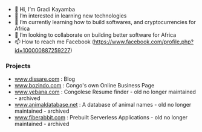 - 👋 Hi, I’m Gradi Kayamba
- 👀 I’m interested in learning new technologies 
- 🌱 I’m currently learning how to build softwares, and cryptocurrencies for Africa
- 💞️ I’m looking to collaborate on building better software for Africa
- 📫 How to reach me Facebook (https://www.facebook.com/profile.php?id=100000887259227)

### Projects
- www.dissare.com : Blog
- www.bozindo.com : Congo's own Online Business Page
- www.yebana.com : Congolese Resume finder - old no longer maintained - archived
- www.animaldatabase.net : A database of animal names - old no longer maintained - archived
- www.fiberabbit.com : Prebuilt Serverless Applications - old no longer maintained - archived

<!---
gradikay/gradikay is a ✨ special ✨ repository because its `README.md` (this file) appears on your GitHub profile.
You can click the Preview link to take a look at your changes.
--->

